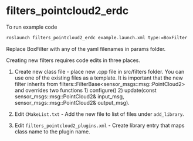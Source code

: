 # filters_pointcloud2_erdc

To run example code

```bash
roslaunch filters_pointcloud2_erdc example.launch.xml type:=BoxFilter
```

Replace BoxFilter with any of the yaml filenames in params folder.


Creating new filters requires code edits in three places.

1) Create new class file - place new .cpp file in src/filters folder.  You can use one of the existing files as a template.  It is important that the new filter inherits from filters::FilterBase<sensor_msgs::msg::PointCloud2> and overrides two functions 1) configure() 2) update(const sensor_msgs::msg::PointCloud2& input_msg, sensor_msgs::msg::PointCloud2& output_msg).

2) Edit `CMakeList.txt` - Add the new file to list of files under `add_library`.

3) Edit `filters_pointcloud2_plugins.xml` - Create library entry that maps class name to the plugin name.

